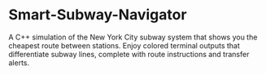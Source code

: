 # Smart-Subway-Navigator
A C++ simulation of the New York City subway system that shows you the cheapest route between stations. Enjoy colored terminal outputs that differentiate subway lines, complete with route instructions and transfer alerts.
